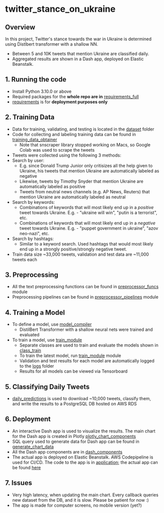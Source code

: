 # twitter_stance_on_ukraine

## Overview
In this project, Twitter's stance towards the war in Ukraine is determined using Distlbert transformer with a shallow NN.
- Between 5 and 10K tweets that mention Ukraine are classified daily.
- Aggregated results are shown in a Dash app, deployed on Elastic Beanstalk.


## 1. Running the code
- Install Python 3.10.0 or above
- Required packages for the **whole repo are in** [requirements_full](requirements_full.txt)
- [requirements](requirements.txt) is for **deployment purposes only**

## 2. Training Data
- Data for training, validating, and testing is located in the [dataset](dataset) folder
- Code for collecting and labeling training data can be found in [training_data_obtainer](src/training_data_obtainer.py)
    - Note that snscraper library stopped working on Macs, so Google Colab was used to scrape the tweets
- Tweets were collected using the following 3 methods:
- Search by user:
    - E.g. since Donald Trump Junior only critisizes all the help given to Ukraine, his tweets that mention Ukraine are automatically labeled as negative
    - Likewise, tweets by Timothy Snyder that mention Ukraine are automatically labeled as positive
    - Tweets from neutral news channels (e.g. AP News, Reuters) that mention Ukraine are automatically labeled as neutral
- Search by keywords:
    - Combinations of keywords that will most likely end up in a *positive* tweet towards Ukraine. E.g. - "ukraine will win", "putin is a terrorist", etc.
    - Combinations of keywords that will most likely end up in a *negative* tweet towards Ukraine. E.g. - "puppet government in ukraine", "azov neo-nazi", etc.
- Search by hashtags:
    - Similar to a keyword search. Used hashtags that would most likely end up in a strongly positive/strongly negative tweet.
- Train data size ~33,000 tweets, validation and test data are ~11,000 tweets each

## 3. Preprocessing
- All the text preprocessing functions can be found in [preprocessor_funcs](src/preprocessor/preprocessor_funcs.py) module
- Preprocessing pipelines can be found in [preprocessor_pipelines](src/preprocessor/preprocessor_pipelines.py) module

## 4. Training a Model
- To define a model, use [model_compiler](src/training/model_compiler.py)
    - DistilBert Transformer with a shallow neural nets were trained and evaluated
- To train a model, use [train_module](src/training/train_module.py)
    - Separate classes are used to train and evaluate the models shown in [class_train](src/training/class_train.py)
    - To train the latest model, run [train_module](src/training/train_module.py) module
    - Validation and test results for each model are automatically logged to the [logs](models/logs) folder
    - Results for all models can be viewed via Tensorboard

## 5. Classifying Daily Tweets
- [daily_predictions](src/predict/daily_predictions.py) is used to download ~10,000 tweets, classify them, and write the results to a PostgreSQL DB hosted on AWS RDS

## 6. Deployment
- An interactive Dash app is used to visualize the results. The main chart for the Dash app is created in Plotly [plotly_chart_components](src/deployment/plotly_chart_components.py)
- SQL query used to generate data for Dash app can be found in [generate_chart_data](src/deployment/generate_chart_data.py)
- All the Dash app components are in [dash_components](src/deployment/dash_components.py)
- The actual app is deployed on Elastic Beanstalk. AWS Codepipeline is used for CI/CD. The code to the app is in [application](application.py); the actual app can be found [here](http://twitterukraine-env.eba-ybme3mms.us-east-1.elasticbeanstalk.com/)


## 7. Issues
- Very high latency, when updating the main chart. Every callback queries new dataset from the DB, and it is slow. Please be patient for now :)
- The app is made for computer screens, no mobile version (yet?)

